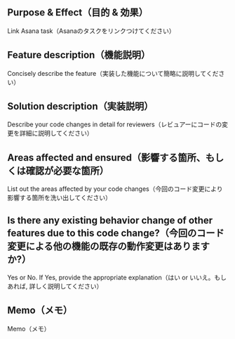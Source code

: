 ## Purpose & Effect（目的 & 効果）
Link Asana task（Asanaのタスクをリンクつけてください）

## Feature description（機能説明）
Concisely describe the feature（実装した機能について簡略に説明してください）

## Solution description（実装説明）
Describe your code changes in detail for reviewers（レビュアーにコードの変更を詳細に説明してください）

## Areas affected and ensured（影響する箇所、もしくは確認が必要な箇所）
List out the areas affected by your code changes（今回のコード変更により影響する箇所を洗い出してください）

## Is there any existing behavior change of other features due to this code change?（今回のコード変更による他の機能の既存の動作変更はありますか?）
Yes or No. If Yes, provide the appropriate explanation（はい or いいえ。もしあれば, 詳しく説明してください）

## Memo（メモ）
Memo（メモ）
